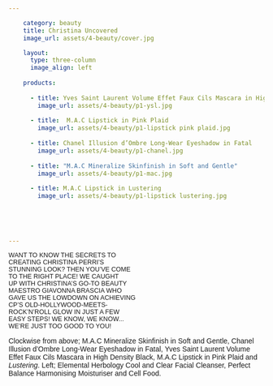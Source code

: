 ```yaml
---

    category: beauty
    title: Christina Uncovered
    image_url: assets/4-beauty/cover.jpg

    layout:
      type: three-column
      image_align: left 
      
    products:
    
      - title: Yves Saint Laurent Volume Effet Faux Cils Mascara in High Density Black 
        image_url: assets/4-beauty/p1-ysl.jpg
        
      - title:  M.A.C Lipstick in Pink Plaid
        image_url: assets/4-beauty/p1-lipstick pink plaid.jpg 
      
      - title: Chanel Illusion d’Ombre Long-Wear Eyeshadow in Fatal
        image_url: assets/4-beauty/p1-chanel.jpg
      
      - title: "M.A.C Mineralize Skinfinish in Soft and Gentle"
        image_url: assets/4-beauty/p1-mac.jpg 
        
      - title: M.A.C Lipstick in Lustering 
        image_url: assets/4-beauty/p1-lipstick lustering.jpg
              
         
      
      

---
```

<style>

  p { font-family: "Trebuchet MS", Helvetica, sans-serif}
  small { font-size: 90% }
  p > span { font-style: normal; font size: 100%; }

/*  Replace page heading with outline heading (change background url or height if needed) */
h1.title {
  background: url(assets/4-beauty/CHRISTINA_uncovered.svg) no-repeat;
  background-size: 200%;
  color: transparent;
  height: 370px;
}


</style>



<span><small>WANT TO KNOW THE SECRETS TO   
   CREATING CHRISTINA PERRI’S   
   STUNNING LOOK? THEN YOU’VE COME   
   TO THE RIGHT PLACE! WE CAUGHT   
   UP WITH CHRISTINA’S GO-TO BEAUTY   
   MAESTRO GIAVONNA BRASCIA WHO   
   GAVE US THE LOWDOWN ON ACHIEVING   
   CP’S  OLD-HOLLYWOOD-MEETS-   
   ROCK’N’ROLL GLOW IN JUST A FEW   
   EASY STEPS! WE KNOW, WE KNOW...    
   WE’RE JUST TOO GOOD TO YOU!</small></span>


   Clockwise from above; M.A.C Mineralize Skinfinish in Soft and Gentle, Chanel Illusion d’Ombre Long-Wear Eyeshadow in Fatal, Yves Saint Laurent Volume Effet Faux Cils Mascara in High Density Black, M.A.C Lipstick in Pink Plaid and *Lustering*.
   Left; Elemental Herbology Cool and Clear Facial Cleanser, Perfect Balance Harmonising Moisturiser and Cell Food.
